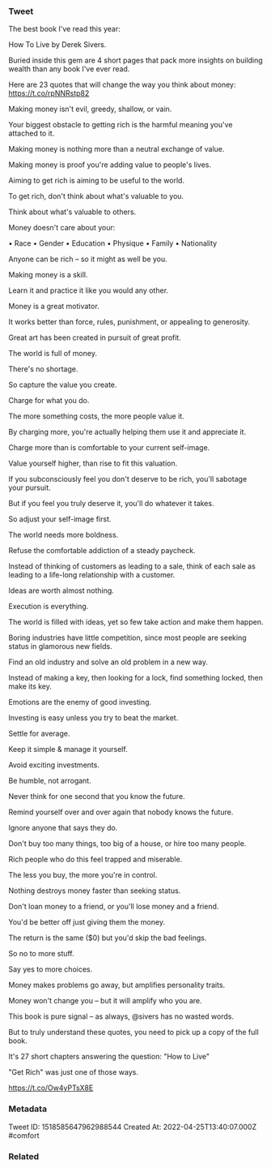 ### Tweet
The best book I've read this year:

How To Live by Derek Sivers.

Buried inside this gem are 4 short pages that pack more insights on building wealth than any book I've ever read.

Here are 23 quotes that will change the way you think about money: https://t.co/rpNNRstp82

Making money isn't evil, greedy, shallow, or vain.

Your biggest obstacle to getting rich is the harmful meaning you've attached to it.

Making money is nothing more than a neutral exchange of value.

Making money is proof you're adding value to people's lives.

Aiming to get rich is aiming to be useful to the world.

To get rich, don't think about what's valuable to you.

Think about what's valuable to others.

Money doesn't care about your:

• Race
• Gender
• Education
• Physique
• Family
• Nationality

Anyone can be rich – so it might as well be you.

Making money is a skill.

Learn it and practice it like you would any other.

Money is a great motivator.

It works better than force, rules, punishment, or appealing to generosity.

Great art has been created in pursuit of great profit.

The world is full of money.

There's no shortage.

So capture the value you create.

Charge for what you do.

The more something costs, the more people value it.

By charging more, you're actually helping them use it and appreciate it.

Charge more than is comfortable to your current self-image.

Value yourself higher, than rise to fit this valuation.

If you subconsciously feel you don't deserve to be rich, you'll sabotage your pursuit.

But if you feel you truly deserve it, you'll do whatever it takes.

So adjust your self-image first.

The world needs more boldness.

Refuse the comfortable addiction of a steady paycheck.

Instead of thinking of customers as leading to a sale, think of each sale as leading to a life-long relationship with a customer.

Ideas are worth almost nothing.

Execution is everything.

The world is filled with ideas, yet so few take action and make them happen.

Boring industries have little competition, since most people are seeking status in glamorous new fields.

Find an old industry and solve an old problem in a new way.

Instead of making a key, then looking for a lock, find something locked, then make its key.

Emotions are the enemy of good investing.

Investing is easy unless you try to beat the market.

Settle for average.

Keep it simple &amp; manage it yourself.

Avoid exciting investments.

Be humble, not arrogant.

Never think for one second that you know the future.

Remind yourself over and over again that nobody knows the future.

Ignore anyone that says they do.

Don't buy too many things, too big of a house, or hire too many people.

Rich people who do this feel trapped and miserable.

The less you buy, the more you're in control.

Nothing destroys money faster than seeking status.

Don't loan money to a friend, or you'll lose money and a friend.

You'd be better off just giving them the money.

The return is the same ($0) but you'd skip the bad feelings.

So no to more stuff.

Say yes to more choices.

Money makes problems go away, but amplifies personality traits.

Money won't change you – but it will amplify who you are.

This book is pure signal – as always, @sivers has no wasted words.

But to truly understand these quotes, you need to pick up a copy of the full book.

It's 27 short chapters answering the question: "How to Live"

"Get Rich" was just one of those ways.

https://t.co/Ow4yPTsX8E

### Metadata
Tweet ID: 1518585647962988544
Created At: 2022-04-25T13:40:07.000Z
#comfort

### Related

